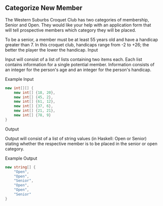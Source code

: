 ## Categorize New Member

The Western Suburbs Croquet Club has two categories of membership, Senior and Open. They would like your help with an application form that will tell prospective members which category they will be placed.

To be a senior, a member must be at least 55 years old and have a handicap greater than 7. In this croquet club, handicaps range from -2 to +26; the better the player the lower the handicap.
Input

Input will consist of a list of lists containing two items each. Each list contains information for a single potential member. Information consists of an integer for the person's age and an integer for the person's handicap.


Example Input
```c#
new int[][] {
    new int[] {18, 20}, 
    new int[] {45, 2}, 
    new int[] {61, 12},
    new int[] {37, 6}, 
    new int[] {21, 21}, 
    new int[] {78, 9}
}
```
Output

Output will consist of a list of string values (in Haskell: Open or Senior) stating whether the respective member is to be placed in the senior or open category.

Example Output
```c#
new string[] {
    "Open", 
    "Open", 
    "Senior", 
    "Open", 
    "Open", 
    "Senior"
}
```
